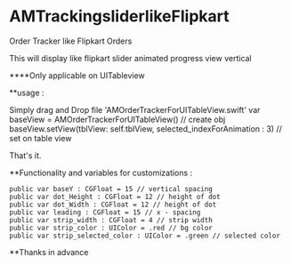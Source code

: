 # AMTrackingsliderlikeFlipkart
Order Tracker like Flipkart Orders

This will display like flipkart slider animated progress view vertical 

****Only applicable on UITableview



**usage :

Simply drag and Drop file 'AMOrderTrackerForUITableView.swift'
var baseView = AMOrderTrackerForUITableView() // create obj
baseView.setView(tblView: self.tblView, selected_indexForAnimation : 3) // set on table view

That's it.

**Functionality and variables for customizations :  

    public var baseY : CGFloat = 15 // vertical spacing
    public var dot_Height : CGFloat = 12 // height of dot
    public var dot_Width : CGFloat = 12 // height of dot
    public var leading : CGFloat = 15 // x - spacing
    public var strip_width : CGFloat = 4 // strip width
    public var strip_color : UIColor = .red // bg color
    public var strip_selected_color : UIColor = .green // selected color

**Thanks in advance
